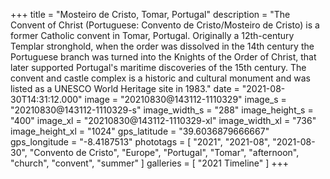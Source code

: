 +++
title = "Mosteiro de Cristo, Tomar, Portugal"
description = "The Convent of Christ (Portuguese: Convento de Cristo/Mosteiro de Cristo) is a former Catholic convent in Tomar, Portugal. Originally a 12th-century Templar stronghold, when the order was dissolved in the 14th century the Portuguese branch was turned into the Knights of the Order of Christ, that later supported Portugal's maritime discoveries of the 15th century. The convent and castle complex is a historic and cultural monument and was listed as a UNESCO World Heritage site in 1983."
date = "2021-08-30T14:31:12.000"
image = "20210830@143112-1110329"
image_s = "20210830@143112-1110329-s"
image_width_s = "288"
image_height_s = "400"
image_xl = "20210830@143112-1110329-xl"
image_width_xl = "736"
image_height_xl = "1024"
gps_latitude = "39.6036879666667"
gps_longitude = "-8.4187513"
phototags = [ "2021", "2021-08", "2021-08-30", "Convento de Cristo", "Europe", "Portugal", "Tomar", "afternoon", "church", "convent", "summer" ]
galleries = [ "2021 Timeline" ]
+++
